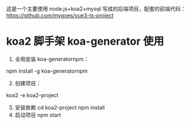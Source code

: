 这是一个主要使用 node.js+koa2+mysql 写成的后端项目，配套的前端代码：https://github.com/mygoes/vue3-ts-project

# koa2 脚手架 koa-generator 使用

1. 全局安装 koa-generatornpm：

npm install -g koa-generatornpm

2. 创建项目：

koa2 -e koa2-project

3. 安装依赖
   cd koa2-project
   npm install
4. 启动项目
   npm start
